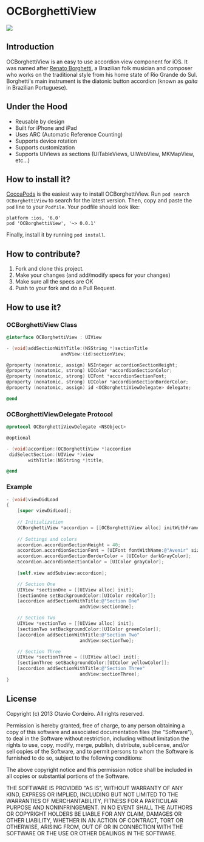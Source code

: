 # OCBorghettiView

![](http://f.cl.ly/items/2l3X2W1k1j2O3W213T1T/OCBorghettiView.png)

## Introduction

OCBorghettiView is an easy to use accordion view component for iOS. It was named after [Renato Borghetti](http://youtu.be/xfsaGLesNHE?t=24s), a Brazilian folk musician and composer who works on the traditional style from his home state of Rio Grande do Sul. Borghetti's main instrument is the diatonic button accordion (known as *gaita* in Brazilian Portuguese).

## Under the Hood

* Reusable by design
* Built for iPhone and iPad
* Uses ARC (Automatic Reference Counting)
* Supports device rotation
* Supports customization
* Supports UIViews as sections (UITableViews, UIWebView, MKMapView, etc...)

## How to install it?

[CocoaPods](http://cocoapods.org) is the easiest way to install OCBorghettiView. Run ```pod search OCBorghettiView``` to search for the latest version. Then, copy and paste the ```pod``` line to your ```Podfile```. Your podfile should look like:

```
platform :ios, '6.0'
pod 'OCBorghettiView', '~> 0.0.1'
```

Finally, install it by running ```pod install```.

## How to contribute?

1. Fork and clone this project.
2. Make your changes (and add/modify specs for your changes)
3. Make sure all the specs are OK
4. Push to your fork and do a Pull Request.

## How to use it?

### OCBorghettiView Class

```objective-c
@interface OCBorghettiView : UIView

- (void)addSectionWithTitle:(NSString *)sectionTitle
                    andView:(id)sectionView;

@property (nonatomic, assign) NSInteger accordionSectionHeight;
@property (nonatomic, strong) UIColor *accordionSectionColor;
@property (nonatomic, strong) UIFont *accordionSectionFont;
@property (nonatomic, strong) UIColor *accordionSectionBorderColor;
@property (nonatomic, assign) id <OCBorghettiViewDelegate> delegate;

@end
```
    
### OCBorghettiViewDelegate Protocol

```objective-c
@protocol OCBorghettiViewDelegate <NSObject>

@optional

- (void)accordion:(OCBorghettiView *)accordion
 didSelectSection:(UIView *)view
        withTitle:(NSString *)title;

@end
```

### Example

```objective-c
- (void)viewDidLoad
{
    [super viewDidLoad];
    
	// Initialization
    OCBorghettiView *accordion = [[OCBorghettiView alloc] initWithFrame:frame];
	
	// Settings and colors
    accordion.accordionSectionHeight = 40;
    accordion.accordionSectionFont = [UIFont fontWithName:@"Avenir" size:16];
	accordion.accordionSectionBorderColor = [UIColor darkGrayColor];
	accordion.accordionSectionColor = [UIColor grayColor];
    
    [self.view addSubview:accordion];

    // Section One
    UIView *sectionOne = [[UIView alloc] init];
    [sectionOne setBackgroundColor:[UIColor redColor]];
    [accordion addSectionWithTitle:@"Section One"
                           andView:sectionOne];

    // Section Two
    UIView *sectionTwo = [[UIView alloc] init];
    [sectionTwo setBackgroundColor:[UIColor greenColor]];
    [accordion addSectionWithTitle:@"Section Two"
                           andView:sectionTwo];

    // Section Three
    UIView *sectionThree = [[UIView alloc] init];
    [sectionThree setBackgroundColor:[UIColor yellowColor]];
    [accordion addSectionWithTitle:@"Section Three"
                           andView:sectionThree];
}
```

## License

Copyright (c) 2013 Otavio Cordeiro. All rights reserved.

Permission is hereby granted, free of charge, to any person obtaining a copy of this software and associated documentation files (the "Software"), to deal in the Software without restriction, including without limitation the rights to use, copy, modify, merge, publish, distribute, sublicense, and/or sell copies of the Software, and to permit persons to whom the Software is furnished to do so, subject to the following conditions:

The above copyright notice and this permission notice shall be included in all copies or substantial portions of the Software.

THE SOFTWARE IS PROVIDED "AS IS", WITHOUT WARRANTY OF ANY KIND, EXPRESS OR IMPLIED, INCLUDING BUT NOT LIMITED TO THE WARRANTIES OF MERCHANTABILITY, FITNESS FOR A PARTICULAR PURPOSE AND NONINFRINGEMENT. IN NO EVENT SHALL THE AUTHORS OR COPYRIGHT HOLDERS BE LIABLE FOR ANY CLAIM, DAMAGES OR OTHER LIABILITY, WHETHER IN AN ACTION OF CONTRACT, TORT OR OTHERWISE, ARISING FROM, OUT OF OR IN CONNECTION WITH THE SOFTWARE OR THE USE OR OTHER DEALINGS IN THE SOFTWARE.
